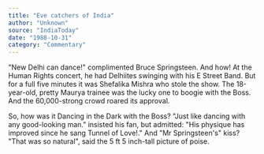 ```yaml
---
title: "Eve catchers of India"
author: "Unknown"
source: "IndiaToday"
date: "1988-10-31"
category: "Commentary"
---
```


"New Delhi can dance!" complimented Bruce Springsteen. And how! At the Human Rights concert, he had Delhiites swinging with his E Street Band. But for a full five minutes it was Shefalika Mishra who stole the show. The 18-year-old, pretty Maurya trainee was the lucky one to boogie with the Boss. And the 60,000-strong crowd roared its approval.

So, how was it Dancing in the Dark with the Boss? "Just like dancing with any good-looking man." insisted his fan, but admitted: "His physique has improved since he sang Tunnel of Love!." And "Mr Springsteen's" kiss? "That was so natural", said the 5 ft 5 inch-tall picture of poise.